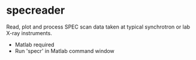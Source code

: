 # specreader
Read, plot and process SPEC scan data taken at typical synchrotron or lab X-ray instruments.

* Matlab required
* Run 'specr' in Matlab command window

